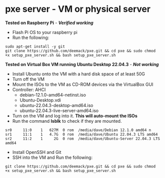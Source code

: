 # pxe server - VM or physical server

**Tested on Raspberry Pi** - _**Verified working**_
- Flash Pi OS to your raspberry pi
- Run the following:
```
sudo apt-get install -y git
git clone https://github.com/deemack/pxe.git && cd pxe && sudo chmod +x setup_pxe_server.sh && bash setup_pxe_server.sh
```

**Tested on Virtual Box VM running Ubuntu Desktop 22.04.3** - _**Not working**_
- Install Ubuntu onto the VM with a hard disk space of at least 50G
- Turn off the VM
- Mount the ISOs to the VM as CD-ROM devices via the VirtualBox GUI
- Controller: AHCI  
  - debian-12.1.0-amd64-netinst.iso
  - Ubuntu-Desktop.vdi
  - ubuntu-22.04.3-desktop-amd64.iso
  - ubuntu-22.04.3-live-server-amd64.iso
- Turn on the VM and log into it. **This will auto-mount the ISOs**
- Run the command **lsblk** to check if they are mounted.
````
sr0     11:0    1   627M  0 rom  /media/dave/Debian 12.1.0 amd64 n
sr1     11:1    1   4.7G  0 rom  /media/dave/Ubuntu 22.04.3 LTS amd64
sr2     11:2    1     2G  0 rom  /media/dave/Ubuntu-Server 22.04.3 LTS amd64
````
- Install OpenSSH and Git
- SSH into the VM and Run the following:
````
git clone https://github.com/deemack/pxe.git && cd pxe && sudo chmod +x setup_pxe_server.sh && bash setup_pxe_server.sh
````
